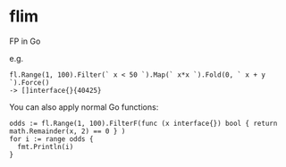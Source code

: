 # flim
FP in Go

e.g.


    fl.Range(1, 100).Filter(` x < 50 `).Map(` x*x `).Fold(0, ` x + y `).Force()
    -> []interface{}{40425}


You can also apply normal Go functions:

    odds := fl.Range(1, 100).FilterF(func (x interface{}) bool { return math.Remainder(x, 2) == 0 } )
    for i := range odds {
      fmt.Println(i)
    }
